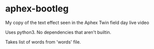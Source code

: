 # aphex-bootleg
My copy of the text effect seen in the Aphex Twin field day live video

Uses python3. No dependencies that aren't builtin.

Takes list of words from 'words' file.
